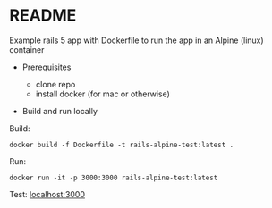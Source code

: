 # README

Example rails 5 app with Dockerfile to run the app in an Alpine (linux) container

* Prerequisites
  - clone repo
  - install docker (for mac or otherwise)


* Build and run locally

Build:
```
docker build -f Dockerfile -t rails-alpine-test:latest .
```

Run:
```
docker run -it -p 3000:3000 rails-alpine-test:latest
```

Test:
[localhost:3000](http://localhost:3000)
